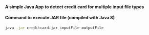 #### A simple Java App to detect credit card for multiple input file types

#### Command to execute JAR file (compiled with Java 8)

```sh
java -jar creditcard.jar inputFile outputFile
```